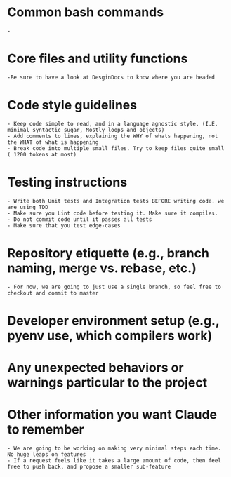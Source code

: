    # Common bash commands
	- 
   # Core files and utility functions
	-Be sure to have a look at DesginDocs to know where you are headed

   # Code style guidelines
	- Keep code simple to read, and in a language agnostic style. (I.E. minimal syntactic sugar, Mostly loops and objects)
	- Add comments to lines, explaining the WHY of whats happening, not the WHAT of what is happening
	- Break code into multiple small files. Try to keep files quite small ( 1200 tokens at most)

   # Testing instructions
	- Write both Unit tests and Integration tests BEFORE writing code. we are using TDD
	- Make sure you Lint code before testing it. Make sure it compiles.
	- Do not commit code until it passes all tests
	- Make sure that you test edge-cases 
 
   # Repository etiquette (e.g., branch naming, merge vs. rebase, etc.)
	- For now, we are going to just use a single branch, so feel free to checkout and commit to master

   # Developer environment setup (e.g., pyenv use, which compilers work)
   # Any unexpected behaviors or warnings particular to the project
   #  Other information you want Claude to remember
	- We are going to be working on making very minimal steps each time. No huge leaps on features
	- If a request feels like it takes a large amount of code, then feel free to push back, and propose a smaller sub-feature
